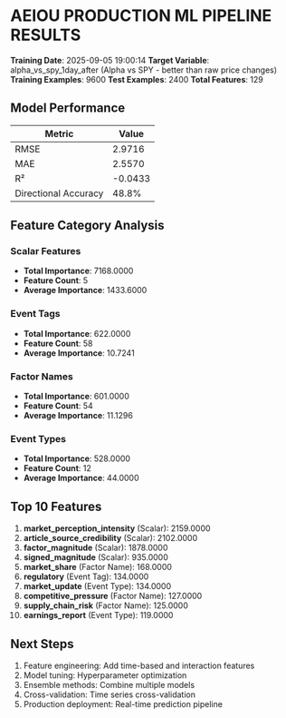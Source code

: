 # AEIOU PRODUCTION ML PIPELINE RESULTS

**Training Date**: 2025-09-05 19:00:14
**Target Variable**: alpha_vs_spy_1day_after (Alpha vs SPY - better than raw price changes)
**Training Examples**: 9600
**Test Examples**: 2400
**Total Features**: 129

## Model Performance

| Metric | Value |
|--------|-------|
| RMSE | 2.9716 |
| MAE | 2.5570 |
| R² | -0.0433 |
| Directional Accuracy | 48.8% |

## Feature Category Analysis

### Scalar Features
- **Total Importance**: 7168.0000
- **Feature Count**: 5
- **Average Importance**: 1433.6000

### Event Tags
- **Total Importance**: 622.0000
- **Feature Count**: 58
- **Average Importance**: 10.7241

### Factor Names
- **Total Importance**: 601.0000
- **Feature Count**: 54
- **Average Importance**: 11.1296

### Event Types
- **Total Importance**: 528.0000
- **Feature Count**: 12
- **Average Importance**: 44.0000

## Top 10 Features

1. **market_perception_intensity** (Scalar): 2159.0000
2. **article_source_credibility** (Scalar): 2102.0000
3. **factor_magnitude** (Scalar): 1878.0000
4. **signed_magnitude** (Scalar): 935.0000
5. **market_share** (Factor Name): 168.0000
6. **regulatory** (Event Tag): 134.0000
7. **market_update** (Event Type): 134.0000
8. **competitive_pressure** (Factor Name): 127.0000
9. **supply_chain_risk** (Factor Name): 125.0000
10. **earnings_report** (Event Type): 119.0000

## Next Steps
1. Feature engineering: Add time-based and interaction features
2. Model tuning: Hyperparameter optimization
3. Ensemble methods: Combine multiple models
4. Cross-validation: Time series cross-validation
5. Production deployment: Real-time prediction pipeline
